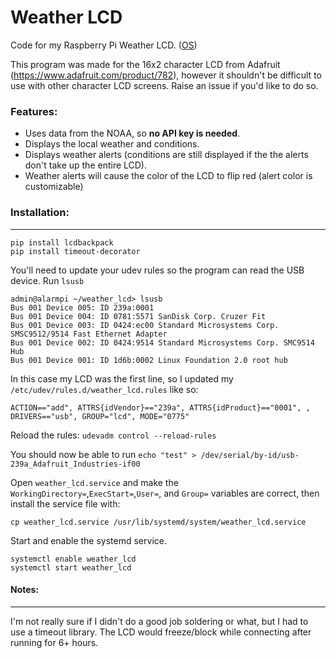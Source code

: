# Weather LCD
[arbitrary case-insensitive reference text]: https://www.mozilla.org
Code for my Raspberry Pi Weather LCD.
([OS](https://archlinuxarm.org/platforms/armv6/raspberry-pi))

This program was made for the 16x2 character LCD from Adafruit (https://www.adafruit.com/product/782), however it shouldn't be difficult to use with other character LCD screens. Raise an issue if you'd like to do so. 

### Features:
- Uses data from the NOAA, so **no API key is needed**. 
- Displays the local weather and conditions.
- Displays weather alerts (conditions are still displayed if the the alerts don't take up the entire LCD).
- Weather alerts will cause the color of the LCD to flip red (alert color is customizable)





### Installation:
------
```git clone https://github.com/Cightline/weather_lcd.git
pip install lcdbackpack
pip install timeout-decorator
```

You'll need to update your udev rules so the program can read the USB device. 
Run `lsusb`
```
admin@alarmpi ~/weather_lcd> lsusb
Bus 001 Device 005: ID 239a:0001  
Bus 001 Device 004: ID 0781:5571 SanDisk Corp. Cruzer Fit
Bus 001 Device 003: ID 0424:ec00 Standard Microsystems Corp. SMSC9512/9514 Fast Ethernet Adapter
Bus 001 Device 002: ID 0424:9514 Standard Microsystems Corp. SMC9514 Hub
Bus 001 Device 001: ID 1d6b:0002 Linux Foundation 2.0 root hub
```

In this case my LCD was the first line, so I updated my `/etc/udev/rules.d/weather_lcd.rules` like so: 

```
ACTION=="add", ATTRS{idVendor}=="239a", ATTRS{idProduct}=="0001", , DRIVERS=="usb", GROUP="lcd", MODE="0775"
```

Reload the rules: `udevadm control --reload-rules`

You should now be able to run `echo "test" > /dev/serial/by-id/usb-239a_Adafruit_Industries-if00`

Open `weather_lcd.service` and make the `WorkingDirectory=`,`ExecStart=`,`User=`, and `Group=` variables are correct, then install the service file with:

```
cp weather_lcd.service /usr/lib/systemd/system/weather_lcd.service
``` 

Start and enable the systemd service. 
```
systemctl enable weather_lcd
systemctl start weather_lcd
```


#### Notes:
------

I'm not really sure if I didn't do a good job soldering or what, but I had to use a timeout library. The LCD would freeze/block while connecting after running for 6+ hours. 

